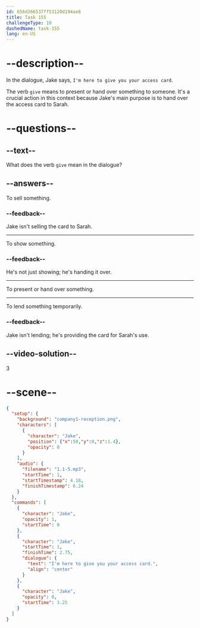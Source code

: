 ```yaml
---
id: 656d266537ff53120d194ae8
title: Task 155
challengeType: 19
dashedName: task-155
lang: en-US
---
```


<!--
AUDIO REFERENCE:
Jake: I'm here to give you your access card.
-->

# --description--

In the dialogue, Jake says, `I'm here to give you your access card`.

The verb `give` means to present or hand over something to someone. It's a crucial action in this context because Jake's main purpose is to hand over the access card to Sarah.

# --questions--

## --text--

What does the verb `give` mean in the dialogue?

## --answers--

To sell something.

### --feedback--

Jake isn't selling the card to Sarah.

---

To show something.

### --feedback--

He's not just showing; he's handing it over.

---

To present or hand over something.

---

To lend something temporarily.

### --feedback--

Jake isn't lending; he's providing the card for Sarah's use.

## --video-solution--

3

# --scene--

```json
{
  "setup": {
    "background": "company1-reception.png",
    "characters": [
      {
        "character": "Jake",
        "position": {"x":50,"y":0,"z":1.4},
        "opacity": 0
      }
    ],
    "audio": {
      "filename": "1.1-5.mp3",
      "startTime": 1,
      "startTimestamp": 4.18,
      "finishTimestamp": 6.24
    }
  },
  "commands": [
    {
      "character": "Jake",
      "opacity": 1,
      "startTime": 0
    },
    {
      "character": "Jake",
      "startTime": 1,
      "finishTime": 2.75,
      "dialogue": {
        "text": "I'm here to give you your access card.",
        "align": "center"
      }
    },
    {
      "character": "Jake",
      "opacity": 0,
      "startTime": 3.25
    }
  ]
}
```
